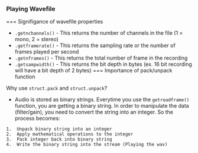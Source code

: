 ### Playing Wavefile
===
Signifigance of wavefile properties 

* ```.getnchannels()```      - This returns the number of channels in the file (1 = mono, 2 = stereo)
* ```.getframerate()```      - This returns the sampling rate or the number of frames played per second
* ```.getnframes()```       	- This returns the total number of frame in the recording
* ```.getsampwidth()```      - This returns the bit depth in bytes (ex. 16 bit recording will have a bit depth of 2 bytes)
===
Importance of pack/unpack function

Why use ```struct.pack``` and ```struct.unpack```?

* Audio is stored as binary strings. Everytime you use the ```getreadframe()``` function, you are getting a binary string. In order to manipulate the data (filter/gain), you need to convert the string into an integer. So the process becomes:
~~~
1.  Unpack binary string into an integer
2.  Apply mathematical operations to the integer
3.  Pack integer back into binary string
4.  Write the binary string into the stream (Playing the wav)
~~~
